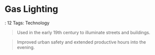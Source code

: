 # Gas Lighting

: 12
Tags: Technology

> Used in the early 19th century to illuminate streets and buildings.
> 

> Improved urban safety and extended productive hours into the evening.
>
